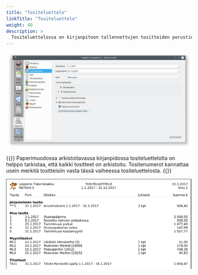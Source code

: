 ```yaml
---
title: "Tositeluettelo"
linkTitle: "Tositeluettelo"
weight: 40
description: >
  Tositeluettelossa on kirjanpitoon tallennettujen tositteiden perustiedot
---
```


![](/img/fi/raportit/tositeluettelodlg.png)

{{<alert title="Tositteiden tarkistaminen">}}
Paperimuodossa arkistoitavassa kirjanpidossa tositeluettelolta on helppo tarkistaa, että kaikki tositteet on arkistoitu. Tositenumerot kannattaa usein merkitä tositteisiin vasta tässä vaiheessa tositeluettelosta.
{{</alert>}}

![](/img/fi/raportit/tositeluettelo.png)
